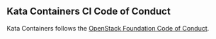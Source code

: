 ## Kata Containers CI Code of Conduct

Kata Containers follows the [OpenStack Foundation Code of Conduct](https://www.openstack.org/legal/community-code-of-conduct/).
